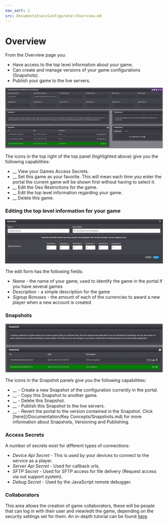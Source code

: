 ```yaml
---
nav_sort: 2
src: Documentation/Configurator/Overview.md
---
```


# Overview

From the Overview page you:

  * Have access to the top level information about your game.
  * Can create and manage versions of your game configurations (Snapshots).
  * Publish your game to the live servers.

![](img/Overview/1.png)

The icons in the top right of the top panel (highlighted above) give you the following capabilities:

  * __ View your Games Access Secrets.
  * __ Set this game as your favorite. This will mean each time you enter the portal the current game will be shown first without having to select it.
  * __ Edit the Geo Restrictions for the game.
  * __ Edit the top level information regarding your game.
  * __ Delete this game.

### Editing the top level information for your game

![](img/Overview/2.jpg)

The edit form has the following fields:

  * *Name* \- the name of your game, used to identify the game in the portal if you have several games
  * *Description* \- a simple description for the game
  * *Signup Bonuses* \- the amount of each of the currencies to award a new player when a new account is created

### Snapshots

![](img/Overview/3.jpg)

The icons in the Snapshot panels give you the following capabilities:

  * __ \- Create a new Snapshot of the configuration currently in the portal.
  * __ \- Copy this Snapshot to another game.
  * __ \- Delete this Snapshot.
  * __ \- Publish this Snapshot to the live servers.
  * __ \- Revert the portal to the version contained in the Snapshot.
Click [here](/Documentation/Key Concepts/Snapshots.md) for more information about Snapshots, Versioning and Publishing.

### Access Secrets

A number of secrets exist for different types of connections:

  * *Device Api Secret* \- This is used by your devices to connect to the service as a player.
  * *Server Api Secret* \- Used for callback urls.
  * *SFTP Secret* \- Used for SFTP access for file delivery (Request access via out support system).
  * *Debug Secret* \- Used by the JavaScript remote debugger.

### Collaborators

This area allows the creation of game collaborators, these will be people that can log in with their user and view/edit the game, depending on the security settings set for them. An in-depth tutorial can be found [here](/Documentation/Configurator/Capabilities.md).
